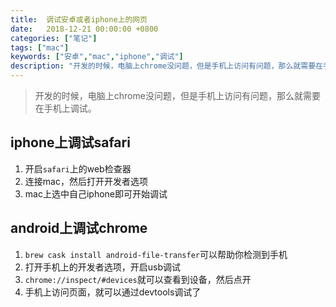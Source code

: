 ```yaml
---
title:  调试安卓或者iphone上的网页
date:   2018-12-21 00:00:00 +0800
categories: ["笔记"]
tags: ["mac"]
keywords: ["安卓","mac","iphone","调试"]
description: "开发的时候，电脑上chrome没问题，但是手机上访问有问题，那么就需要在手机上调试"
---
```



> 开发的时候，电脑上chrome没问题，但是手机上访问有问题，那么就需要在手机上调试。

## iphone上调试safari

1. 开启`safari`上的web检查器
2. 连接mac，然后打开开发者选项
3. mac上选中自己iphone即可开始调试

## android上调试chrome

1. `brew cask install android-file-transfer`可以帮助你检测到手机
2. 打开手机上的开发者选项，开启usb调试
3. `chrome://inspect/#devices`就可以查看到设备，然后点开
4. 手机上访问页面，就可以通过devtools调试了